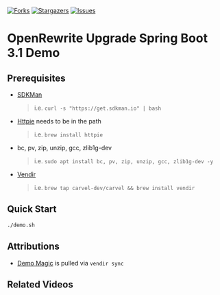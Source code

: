 [![Forks][forks-shield]][forks-url]
[![Stargazers][stars-shield]][stars-url]
[![Issues][issues-shield]][issues-url]

# OpenRewrite Upgrade Spring Boot 3.1 Demo

## Prerequisites
- [SDKMan](https://sdkman.io/install)
  > i.e. `curl -s "https://get.sdkman.io" | bash`
- [Httpie](https://httpie.io/) needs to be in the path
  > i.e. `brew install httpie`
- bc, pv, zip, unzip, gcc, zlib1g-dev
  > i.e. `sudo apt install bc, pv, zip, unzip, gcc, zlib1g-dev -y`
- [Vendir](https://carvel.dev/vendir/)
  > i.e. `brew tap carvel-dev/carvel && brew install vendir`

## Quick Start
```bash
./demo.sh
```

## Attributions
- [Demo Magic](https://github.com/paxtonhare/demo-magic) is pulled via `vendir sync`

## Related Videos

<!-- MARKDOWN LINKS & IMAGES -->
<!-- https://www.markdownguide.org/basic-syntax/#reference-style-links -->
[forks-shield]: https://img.shields.io/github/forks/dashaun/openrewrite-upgradespringboot_3_1.svg?style=for-the-badge
[forks-url]: https://github.com/dashaun/openrewrite-upgradespringboot_3_1/forks
[stars-shield]: https://img.shields.io/github/stars/dashaun/openrewrite-upgradespringboot_3_1.svg?style=for-the-badge
[stars-url]: https://github.com/dashaun/openrewrite-upgradespringboot_3_1/stargazers
[issues-shield]: https://img.shields.io/github/issues/dashaun/openrewrite-upgradespringboot_3_1.svg?style=for-the-badge
[issues-url]: https://github.com/dashaun/openrewrite-upgradespringboot_3_1/issues
